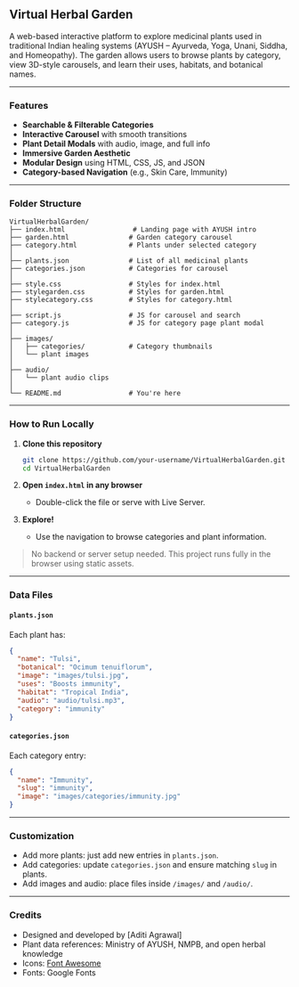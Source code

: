 ## Virtual Herbal Garden

A web-based interactive platform to explore medicinal plants used in traditional Indian healing systems (AYUSH – Ayurveda, Yoga, Unani, Siddha, and Homeopathy). The garden allows users to browse plants by category, view 3D-style carousels, and learn their uses, habitats, and botanical names.

---

### Features

- **Searchable & Filterable Categories**
- **Interactive Carousel** with smooth transitions
- **Plant Detail Modals** with audio, image, and full info
- **Immersive Garden Aesthetic**
- **Modular Design** using HTML, CSS, JS, and JSON
- **Category-based Navigation** (e.g., Skin Care, Immunity)

---

### Folder Structure

```
VirtualHerbalGarden/
├── index.html                 # Landing page with AYUSH intro
├── garden.html               # Garden category carousel
├── category.html             # Plants under selected category
│
├── plants.json               # List of all medicinal plants
├── categories.json           # Categories for carousel
│
├── style.css                 # Styles for index.html
├── stylegarden.css           # Styles for garden.html
├── stylecategory.css         # Styles for category.html
│
├── script.js                 # JS for carousel and search
├── category.js               # JS for category page plant modal
│
├── images/
│   ├── categories/           # Category thumbnails
│   └── plant images
│
├── audio/
│   └── plant audio clips
│
└── README.md                 # You're here
```

---

### How to Run Locally

1. **Clone this repository**

   ```bash
   git clone https://github.com/your-username/VirtualHerbalGarden.git
   cd VirtualHerbalGarden
   ```

2. **Open `index.html` in any browser**

   - Double-click the file or serve with Live Server.

3. **Explore!**

   - Use the navigation to browse categories and plant information.

> No backend or server setup needed. This project runs fully in the browser using static assets.

---

### Data Files

#### `plants.json`

Each plant has:

```json
{
  "name": "Tulsi",
  "botanical": "Ocimum tenuiflorum",
  "image": "images/tulsi.jpg",
  "uses": "Boosts immunity",
  "habitat": "Tropical India",
  "audio": "audio/tulsi.mp3",
  "category": "immunity"
}
```

#### `categories.json`

Each category entry:

```json
{
  "name": "Immunity",
  "slug": "immunity",
  "image": "images/categories/immunity.jpg"
}
```

---

### Customization

- Add more plants: just add new entries in `plants.json`.
- Add categories: update `categories.json` and ensure matching `slug` in plants.
- Add images and audio: place files inside `/images/` and `/audio/`.

---

### Credits

- Designed and developed by \[Aditi Agrawal]
- Plant data references: Ministry of AYUSH, NMPB, and open herbal knowledge
- Icons: [Font Awesome](https://fontawesome.com/)
- Fonts: Google Fonts
